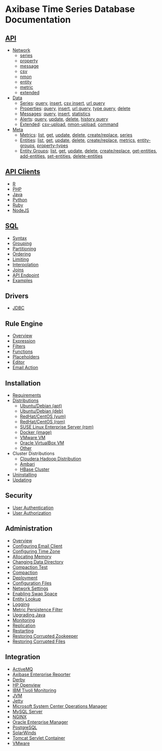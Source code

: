 # Axibase Time Series Database Documentation

## [API](/docs/api)

  * [Network](/docs/api/network#network-api)
    * [series](/docs/api/network/series.md)
    * [property](/docs/api/network/property.md)
    * [message](/docs/api/network/message.md)
    * [csv](/docs/api/network/csv.md)
    * [nmon](/docs/api/network/nmon.md)
    * [entity](/docs/api/network/entity.md)  
    * [metric](/docs/api/network/metric.md)
    * [extended](/docs/api/network/extended-commands.md)
  * [Data](/docs/api/data#overview)
    * [Series](/docs/api/data/series/README.md): [query](/docs/api/data/series/query.md), [insert](/docs/api/data/series/insert.md), [csv insert](/docs/api/data/series/csv-insert.md), [url query](/docs/api/data/series/url-query.md)
    * [Properties](/docs/api/data/properties/README.md): [query](/docs/api/data/properties/query.md), [insert](/docs/api/data/properties/insert.md), [url query](/docs/api/data/properties/url-query.md), [type query](/docs/api/data/properties/type-query.md), [delete](/docs/api/data/properties/delete.md)
    * [Messages](/docs/api/data/messages/README.md): [query](/docs/api/data/messages/query.md), [insert](/docs/api/data/messages/insert.md), [statistics](/docs/api/data/messages/stats-query.md)
    * [Alerts](/docs/api/data/alerts/README.md): [query](/docs/api/data/alerts/query.md), [update](/docs/api/data/alerts/update.md), [delete](/docs/api/data/alerts/delete.md), [history query](/docs/api/data/alerts/history-query.md)
    * [Extended](/docs/api/data/ext/README.md): [csv-upload](/docs/api/data/ext/csv-upload.md), [nmon-upload](/docs/api/data/ext/nmon-upload.md), [command](/docs/api/data/ext/command.md)
  * [Meta](/docs/api/meta#overview)
    * [Metrics](/docs/api/meta/metric/README.md): [list](/docs/api/meta/metric/list.md), [get](/docs/api/meta/metric/get.md), [update](/docs/api/meta/metric/update.md), [delete](/docs/api/meta/metric/delete.md), [create/replace](/docs/api/meta/metric/create-or-replace.md), [series](/docs/api/meta/metric/series.md)
    * [Entities](/docs/api/meta/entity/README.md): [list](/docs/api/meta/entity/list.md), [get](/docs/api/meta/entity/get.md), [update](/docs/api/meta/entity/update.md), [delete](/docs/api/meta/entity/delete.md), [create/replace](/docs/api/meta/entity/create-or-replace.md), [metrics](/docs/api/meta/entity/metrics.md), [entity-groups](/docs/api/meta/entity/entity-groups.md), [property-types](/docs/api/meta/entity/property-types.md)
    * [Entity Groups](/docs/api/meta/entity-group/README.md): [list](/docs/api/meta/entity-group/list.md), [get](/docs/api/meta/entity-group/get.md), [update](/docs/api/meta/entity-group/update.md), [delete](/docs/api/meta/entity-group/delete.md), [create/replace](/docs/api/meta/entity-group/create-or-replace.md), [get-entities](/docs/api/meta/entity-group/get-entities.md), [add-entities](/docs/api/meta/entity-group/add-entities.md), [set-entities](/docs/api/meta/entity-group/set-entities.md), [delete-entities](/docs/api/meta/entity-group/delete-entities.md)

## [API Clients](/docs/api#api-clients)

  * [R](https://github.com/axibase/atsd-api-r)
  * [PHP](https://github.com/axibase/atsd-api-php)
  * [Java](https://github.com/axibase/atsd-api-java)
  * [Python](https://github.com/axibase/atsd-api-python)
  * [Ruby](https://github.com/axibase/atsd-api-ruby)
  * [NodeJS](https://github.com/axibase/atsd-api-nodejs)

## [SQL](/docs/api/sql#overview)

  * [Syntax](/docs/api/sql#syntax)
  * [Grouping](/docs/api/sql#grouping)
  * [Partitioning](/docs/api/sql#partitioning)
  * [Ordering](/docs/api/sql#ordering)
  * [Limiting](/docs/api/sql#limiting)
  * [Interpolation](/docs/api/sql#interpolation)
  * [Joins](/docs/api/sql#joins)
  * [API Endpoint](/docs/api/sql/api.md#sql-query-api-endpoint)
  * [Examples](/docs/api/sql#examples)

## Drivers

  * [JDBC](https://github.com/axibase/atsd-jdbc)

## Rule Engine

  * [Overview](/docs/rule-engine/README.md)
  * [Expression](/docs/rule-engine/expression.md)
  * [Filters](/docs/rule-engine/filters.md)
  * [Functions](/docs/rule-engine/functions.md)
  * [Placeholders](/docs/rule-engine/placeholders.md)
  * [Editor](/docs/rule-engine/editor.md)
  * [Email Action](/docs/rule-engine/email-action.md)

## Installation

  * [Requirements](/docs/administration/requirements.md)
  * [Distributions](/docs/installation/#installation-guides)
    * [Ubuntu/Debian (apt)](/docs/installation/ubuntu-debian-apt.md)
    * [Ubuntu/Debian  (deb)](/docs/installation/ubuntu-debian-deb.md)
    * [RedHat/CentOS (yum)](/docs/installation/redhat-centos-yum.md)
    * [RedHat/CentOS (rpm)](/docs/installation/redhat-centos-rpm.md)
    * [SUSE Linux Enterprise Server (rpm)](/docs/installation/sles-rpm.md)
    * [Docker (image)](/docs/installation/docker.md)
    * [VMware VM](/docs/installation/vmware-esxi-server-vsphere.md)
    * [Oracle VirtualBox VM](/docs/installation/virtualbox.md)
    * [Other](/docs/installation/other-distributions.md)
  * Cluster Distributions
    * [Cloudera Hadoop Distribution](/docs/installation/cloudera.md)  	
    * [Ambari](/docs/installation/ambari.md)	  
    * [HBase Cluster](/docs/installation/hbase-cluster.md)
  * [Uninstalling](/docs/administration/uninstalling.md)
  * [Updating](/docs/administration/update.md)   

## Security

* [User Authentication](/docs/administration/user-authentication.md)
* [User Authorization](/docs/administration/user-authorization.md)

## Administration

  * [Overview](/docs/administration#administration)
  * [Configuring Email Client](/docs/administration/setting-up-email-client.md)  
  * [Configuring Time Zone](/docs/administration/timezone.md)  
  * [Allocating Memory](/docs/administration/allocating-memory.md)
  * [Changing Data Directory](/docs/administration/changing-data-directory.md)
  * [Compaction Test](/docs/administration/compaction-test.md)
  * [Compaction](/docs/administration/compaction.md)
  * [Deployment](/docs/administration/deployment.md)
  * [Configuration Files](/docs/administration/editing-configuration-files.md)
  * [Network Settings](/docs/administration/networking-settings.md)  
  * [Enabling Swap Space](/docs/administration/enabling-swap-space.md)
  * [Entity Lookup](/docs/administration/entity-lookup.md)
  * [Logging](/docs/administration/logging.md)
  * [Metric Persistence Filter](/docs/administration/metric-persistence-filter.md)
  * [Upgrading Java](/docs/administration/upgrade-java.md)
  * [Monitoring](/docs/administration/monitoring.md)
  * [Replication](/docs/administration/replication.md)
  * [Restarting](/docs/administration/restarting.md)
  * [Restoring Corrupted Zookeeper](/docs/administration/corrupted-zookeeper.md)
  * [Restoring Corrupted Files](/docs/administration/corrupted-file-recovery.md)

## Integration

  * [ActiveMQ](/docs/integration/activemq#monitoring-activemq-with-atsd)
  * [Axibase Enterprise Reporter](/docs/integration/aer#atsd-adapter)
  * [Derby](https://github.com/axibase/axibase-collector/blob/master/docs/jobs/examples/derby#overview)
  * [HP Openview](https://github.com/axibase/axibase-collector/blob/master/docs/jobs/examples/hp-openview#overview)
  * [IBM Tivoli Monitoring](/docs/integration/itm#ibm-tivoli-monitoring)
  * [JVM](https://github.com/axibase/axibase-collector/blob/master/docs/jobs/examples/jvm#overview)
  * [Jetty](https://github.com/axibase/axibase-collector/blob/master/docs/jobs/examples/jetty#overview)
  * [Microsoft System Center Operations Manager](https://github.com/axibase/axibase-collector/blob/master/docs/jobs/examples/scom#overview)
  * [MySQL Server](https://github.com/axibase/axibase-collector/blob/master/docs/jobs/examples/mysql#overview)
  * [NGINX](https://github.com/axibase/axibase-collector/blob/master/docs/jobs/examples/nginx#overview)
  * [Oracle Enterprise Manager](https://github.com/axibase/axibase-collector/blob/master/docs/jobs/examples/oracle-enterprise-manager#overview)
  * [PostgreSQL](https://github.com/axibase/axibase-collector/blob/master/docs/jobs/examples/postgres#overview)
  * [SolarWinds](https://github.com/axibase/axibase-collector/blob/master/docs/jobs/examples/solarwinds#overview)
  * [Tomcat Servlet Container](https://github.com/axibase/axibase-collector/blob/master/docs/jobs/examples/tomcat#overview)
  * [VMware](https://github.com/axibase/axibase-collector/blob/master/docs/jobs/examples/vmware#overview)
